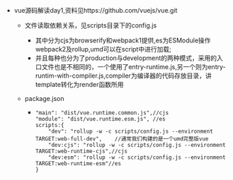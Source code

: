 - vue源码解读day1,资料见https://github.com/vuejs/vue.git
  - 文件读取依赖关系，见scripts目录下的config.js

    - 其中分为cjs为browserify和webpack1提供,es为ESModule操作webpack2及rollup,umd可以在script中进行加载;
    - 并且每种也分为了production与development的两种模式，采用的入口文件也是不相同的，一个使用了entry-runtime.js,另一个则为entry-runtim-with-compiler.js,compiler为编译器的代码存放目录，讲template转化为render函数所用

  - package.json

    - ```
      "main": "dist/vue.runtime.common.js",//cjs
      "module": "dist/vue.runtime.esm.js", //es
      scripts:{
          "dev": "rollup -w -c scripts/config.js --environment TARGET:web-full-dev",	//通常我们构建的是一个umd完整版vue
          "dev:cjs": "rollup -w -c scripts/config.js --environment TARGET:web-runtime-cjs",//cjs
          "dev:esm": "rollup -w -c scripts/config.js --environment TARGET:web-runtime-esm"//es
      }
      ```


